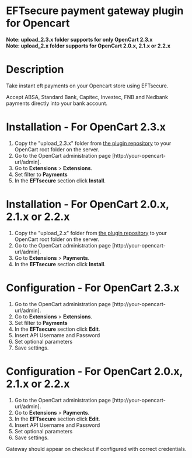 # EFTsecure payment gateway plugin for Opencart
<strong>Note: upload_2.3.x folder supports for only OpenCart 2.3.x</strong><br>
<strong>Note: upload_2.x folder supports for OpenCart 2.0.x, 2.1.x or 2.2.x</strong>

# Description
Take instant eft payments on your Opencart store using EFTsecure.

Accept ABSA, Standard Bank, Capitec, Investec, FNB and Nedbank payments directly into your bank account.

# Installation - For OpenCart 2.3.x
<ol>
<li>Copy the "upload_2.3.x" folder from <a href="https://github.com/EFTsecure/opencart">the plugin repository</a> to your OpenCart root folder on the server.</li>
<li>Go to the OpenCart administration page [http://your-opencart-url/admin].</li>
<li>Go to <strong>Extensions</strong> &gt; <strong>Extensions</strong>.</li>
<li>Set filter to <strong>Payments</strong> </li>
<li>In the <strong>EFTsecure</strong> section click <strong>Install</strong>.</li>
</ol>

# Installation - For OpenCart 2.0.x, 2.1.x or 2.2.x
<ol>
<li>Copy the "upload_2.x" folder from <a href="https://github.com/EFTsecure/opencart">the plugin repository</a> to your OpenCart root folder on the server.</li>
<li>Go to the OpenCart administration page [http://your-opencart-url/admin].</li>
<li>Go to <strong>Extensions</strong> &gt; <strong>Payments</strong>.</li>
<li>In the <strong>EFTsecure</strong> section click <strong>Install</strong>.</li>
</ol>

# Configuration - For OpenCart 2.3.x
<ol>
<li>Go to the OpenCart administration page [http://your-opencart-url/admin].</li>
<li>Go to <strong>Extensions</strong> &gt; <strong>Extensions</strong>.</li>
<li>Set filter to <strong>Payments</strong> </li>
<li>In the <strong>EFTsecure</strong> section click <strong>Edit</strong>.</li>
<li>Insert API Username and Password</li>
<li>Set optional parameters</li>
<li>Save settings. </li>
</ol>

# Configuration - For OpenCart 2.0.x, 2.1.x or 2.2.x
<ol>
<li>Go to the OpenCart administration page [http://your-opencart-url/admin].</li>
<li>Go to <strong>Extensions</strong> &gt; <strong>Payments</strong>.</li>
<li>In the <strong>EFTsecure</strong> section click <strong>Edit</strong>.</li>
<li>Insert API Username and Password</li>
<li>Set optional parameters</li>
<li>Save settings. </li>
</ol>

Gateway should appear on checkout if configured with correct credentials.
